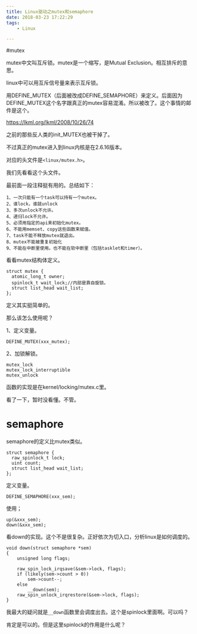 ```yaml
---
title: Linux驱动之mutex和semaphore
date: 2018-03-23 17:22:29
tags:
	- Linux

---
```




#mutex

mutex中文叫互斥锁。mutex是一个缩写，是Mutual Exclusion。相互排斥的意思。



linux中可以用互斥信号量来表示互斥锁。

用DEFINE_MUTEX（后面被改成DEFINE_SEMAPHORE）来定义。后面因为DEFINE_MUTEX这个名字跟真正的mutex容易混淆。所以被改了。这个事情的邮件是这个。

https://lkml.org/lkml/2008/10/26/74

之前的那些反人类的init_MUTEX也被干掉了。



不过真正的mutex进入到linux内核是在2.6.16版本。

对应的头文件是`<linux/mutex.h>`。

我们先看看这个头文件。

最前面一段注释挺有用的。总结如下：

```
1、一次只能有一个task可以持有一个mutex。
2、谁lock，谁就unlock
3、多次unlock不允许。
4、递归lock不允许。
5、必须用指定的api来初始化mutex。
6、不能用memset、copy这些函数来赋值。
7、task不能不释放mutex就退出。
8、mutex不能被重复初始化
9、不能在中断里使用。也不能在软中断里（包括tasklet和timer）。
```

看看mutex结构体定义。

```
struct mutex {
  atomic_long_t owner;
  spinlock_t wait_lock;//内部是靠自旋锁。
  struct list_head wait_list;
};
```

定义其实挺简单的。



那么该怎么使用呢？

1、定义变量。

```
DEFINE_MUTEX(xxx_mutex);
```

2、加锁解锁。

```
mutex_lock
mutex_lock_interruptible
mutex_unlock
```



函数的实现是在kernel/locking/mutex.c里。

看了一下，暂时没看懂。不管。



# semaphore

semaphore的定义比mutex类似。

```
struct semaphore {
  raw_spinlock_t lock;
  uint count;
  struct list_head wait_list;
};
```



定义变量。

```
DEFINE_SEMAPHORE(xxx_sem);
```

使用；

```
up(&xxx_sem);
down(&xxx_sem);
```

看down的实现。这个不是很复杂。正好依次为切入口，分析linux是如何调度的。

```
void down(struct semaphore *sem)
{
	unsigned long flags;

	raw_spin_lock_irqsave(&sem->lock, flags);
	if (likely(sem->count > 0))
		sem->count--;
	else
		__down(sem); 
	raw_spin_unlock_irqrestore(&sem->lock, flags);
}
```

我最大的疑问就是`__down`函数里会调度出去。这个是spinlock里面啊。可以吗？

肯定是可以的。但是这里spinlock的作用是什么呢？



